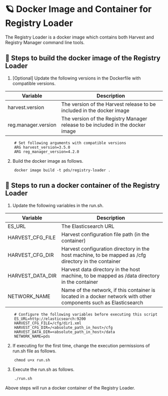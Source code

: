 # 🪐 Docker Image and Container for Registry Loader

The Registry Loader is a docker image which contains both Harvest and Registry Manager command line tools.

## 🏃 Steps to build the docker image of the Registry Loader

1. [Optional] Update the following versions in the Dockerfile with compatible versions.

| Variable            | Description |
| ------------------- | ------------|
| harvest.version     | The version of the Harvest release to be included in the docker image|
| reg.manager.version | The version of the Registry Manager release to be included in the docker image|

```    
    # Set following arguments with compatible versions
    ARG harvest_version=3.5.0
    ARG reg_manager_version=4.2.0
```

2. Build the docker image as follows.

```
    docker image build -t pds/registry-loader .
```

## 🏃 Steps to run a docker container of the Registry Loader

1. Update the following variables in the run.sh.

| Variable          | Description |
| ----------------- | ------------|
| ES_URL            | The Elasticsearch URL|
| HARVEST_CFG_FILE  | Harvest configuration file path (in the container)|
| HARVEST_CFG_DIR   | Harvest configuration directory in the host machine, to be mapped as /cfg directory in the container|
| HARVEST_DATA_DIR  |Harvest data directory in the host machine, to be mapped as /data directory in the container|
| NETWORK_NAME      |Name of the network, if this container is located in a docker network with other components such as Elasticsearch|

```    
    # Configure the following variables before executing this script
    ES_URL=http://elasticsearch:9200
    HARVEST_CFG_FILE=/cfg/dir1.xml
    HARVEST_CFG_DIR=/<absolute_path_in_host>/cfg
    HARVEST_DATA_DIR=<absolute_path_in_host>/data
    NETWORK_NAME=pds
```

2. If executing for the first time, change the execution permissions of run.sh file as follows.

```
    chmod u+x run.sh
```

3. Execute the run.sh as follows.

```
    ./run.sh
```

Above steps will run a docker container of the Registry Loader.